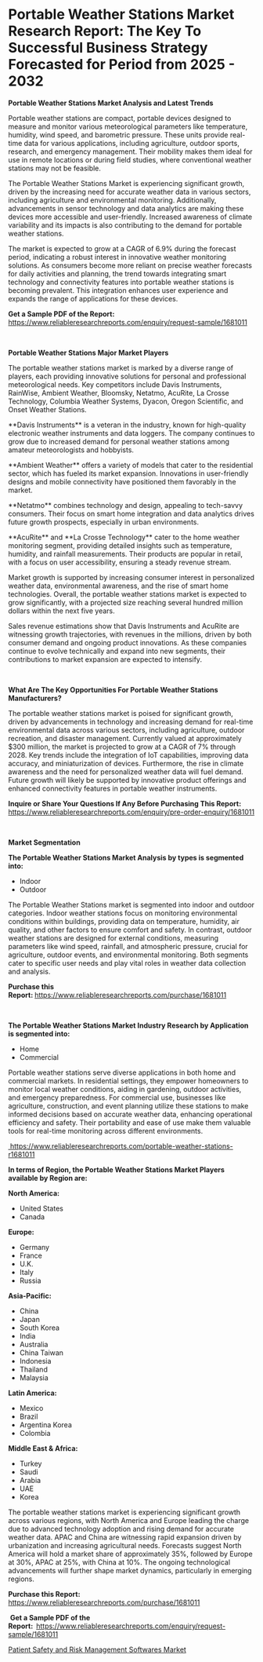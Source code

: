 <p><h1>Portable Weather Stations Market Research Report: The Key To Successful Business Strategy Forecasted for Period from 2025 - 2032</h1></p><p><strong>Portable Weather Stations Market Analysis and Latest Trends</strong></p>
<p><p>Portable weather stations are compact, portable devices designed to measure and monitor various meteorological parameters like temperature, humidity, wind speed, and barometric pressure. These units provide real-time data for various applications, including agriculture, outdoor sports, research, and emergency management. Their mobility makes them ideal for use in remote locations or during field studies, where conventional weather stations may not be feasible.</p><p>The Portable Weather Stations Market is experiencing significant growth, driven by the increasing need for accurate weather data in various sectors, including agriculture and environmental monitoring. Additionally, advancements in sensor technology and data analytics are making these devices more accessible and user-friendly. Increased awareness of climate variability and its impacts is also contributing to the demand for portable weather stations.</p><p>The market is expected to grow at a CAGR of 6.9% during the forecast period, indicating a robust interest in innovative weather monitoring solutions. As consumers become more reliant on precise weather forecasts for daily activities and planning, the trend towards integrating smart technology and connectivity features into portable weather stations is becoming prevalent. This integration enhances user experience and expands the range of applications for these devices.</p></p>
<p><strong>Get a Sample PDF of the Report:&nbsp;</strong> <a href="https://www.reliableresearchreports.com/enquiry/request-sample/1681011?utm_campaign=3284&utm_medium=2&utm_source=Github&utm_content=ia&utm_term=24032025&utm_id=portable-weather-stations">https://www.reliableresearchreports.com/enquiry/request-sample/1681011</a></p>
<p>&nbsp;</p>
<p><strong>Portable Weather Stations Major Market Players</strong></p>
<p><p>The portable weather stations market is marked by a diverse range of players, each providing innovative solutions for personal and professional meteorological needs. Key competitors include Davis Instruments, RainWise, Ambient Weather, Bloomsky, Netatmo, AcuRite, La Crosse Technology, Columbia Weather Systems, Dyacon, Oregon Scientific, and Onset Weather Stations.</p><p>**Davis Instruments** is a veteran in the industry, known for high-quality electronic weather instruments and data loggers. The company continues to grow due to increased demand for personal weather stations among amateur meteorologists and hobbyists. </p><p>**Ambient Weather** offers a variety of models that cater to the residential sector, which has fueled its market expansion. Innovations in user-friendly designs and mobile connectivity have positioned them favorably in the market.</p><p>**Netatmo** combines technology and design, appealing to tech-savvy consumers. Their focus on smart home integration and data analytics drives future growth prospects, especially in urban environments.</p><p>**AcuRite** and **La Crosse Technology** cater to the home weather monitoring segment, providing detailed insights such as temperature, humidity, and rainfall measurements. Their products are popular in retail, with a focus on user accessibility, ensuring a steady revenue stream.</p><p>Market growth is supported by increasing consumer interest in personalized weather data, environmental awareness, and the rise of smart home technologies. Overall, the portable weather stations market is expected to grow significantly, with a projected size reaching several hundred million dollars within the next five years.</p><p>Sales revenue estimations show that Davis Instruments and AcuRite are witnessing growth trajectories, with revenues in the millions, driven by both consumer demand and ongoing product innovations. As these companies continue to evolve technically and expand into new segments, their contributions to market expansion are expected to intensify.</p></p>
<p>&nbsp;</p>
<p><strong>What Are The Key Opportunities For Portable Weather Stations Manufacturers?</strong></p>
<p><p>The portable weather stations market is poised for significant growth, driven by advancements in technology and increasing demand for real-time environmental data across various sectors, including agriculture, outdoor recreation, and disaster management. Currently valued at approximately $300 million, the market is projected to grow at a CAGR of 7% through 2028. Key trends include the integration of IoT capabilities, improving data accuracy, and miniaturization of devices. Furthermore, the rise in climate awareness and the need for personalized weather data will fuel demand. Future growth will likely be supported by innovative product offerings and enhanced connectivity features in portable weather instruments.</p></p>
<p><strong>Inquire or Share Your Questions If Any Before Purchasing This Report:</strong> <a href="https://www.reliableresearchreports.com/enquiry/pre-order-enquiry/1681011?utm_campaign=3284&utm_medium=2&utm_source=Github&utm_content=ia&utm_term=24032025&utm_id=portable-weather-stations">https://www.reliableresearchreports.com/enquiry/pre-order-enquiry/1681011</a></p>
<p>&nbsp;</p>
<p><strong>Market Segmentation</strong></p>
<p><strong>The Portable Weather Stations Market Analysis by types is segmented into:</strong></p>
<p><ul><li>Indoor</li><li>Outdoor</li></ul></p>
<p><p>The Portable Weather Stations market is segmented into indoor and outdoor categories. Indoor weather stations focus on monitoring environmental conditions within buildings, providing data on temperature, humidity, air quality, and other factors to ensure comfort and safety. In contrast, outdoor weather stations are designed for external conditions, measuring parameters like wind speed, rainfall, and atmospheric pressure, crucial for agriculture, outdoor events, and environmental monitoring. Both segments cater to specific user needs and play vital roles in weather data collection and analysis.</p></p>
<p><strong>Purchase this Report:&nbsp;</strong><a href="https://www.reliableresearchreports.com/purchase/1681011?utm_campaign=3284&utm_medium=2&utm_source=Github&utm_content=ia&utm_term=24032025&utm_id=portable-weather-stations">https://www.reliableresearchreports.com/purchase/1681011</a></p>
<p>&nbsp;</p>
<p><strong>The Portable Weather Stations Market Industry Research by Application is segmented into:</strong></p>
<p><ul><li>Home</li><li>Commercial</li></ul></p>
<p><p>Portable weather stations serve diverse applications in both home and commercial markets. In residential settings, they empower homeowners to monitor local weather conditions, aiding in gardening, outdoor activities, and emergency preparedness. For commercial use, businesses like agriculture, construction, and event planning utilize these stations to make informed decisions based on accurate weather data, enhancing operational efficiency and safety. Their portability and ease of use make them valuable tools for real-time monitoring across different environments.</p></p>
<p><a href="https://www.reliableresearchreports.com/portable-weather-stations-r1681011?utm_campaign=3284&utm_medium=2&utm_source=Github&utm_content=ia&utm_term=24032025&utm_id=portable-weather-stations">&nbsp;https://www.reliableresearchreports.com/portable-weather-stations-r1681011</a></p>
<p><strong>In terms of Region, the Portable Weather Stations Market Players available by Region are:</strong></p>
<p>
    <p> <strong> North America: </strong>
        <ul>
            <li>United States</li>
            <li>Canada</li>
        </ul>
        </p> 
    <p> <strong> Europe: </strong>
        <ul>
            <li>Germany</li>
            <li>France</li>
            <li>U.K.</li>
            <li>Italy</li>
            <li>Russia</li>
        </ul>
        </p> 
    <p> <strong> Asia-Pacific: </strong>
        <ul>
            <li>China</li>
            <li>Japan</li>
            <li>South Korea</li>
            <li>India</li>
            <li>Australia</li>
            <li>China Taiwan</li>
            <li>Indonesia</li>
            <li>Thailand</li>
            <li>Malaysia</li>
        </ul>
        </p> 
    <p> <strong> Latin America: </strong>
        <ul>
            <li>Mexico</li>
            <li>Brazil</li>
            <li>Argentina Korea</li>
            <li>Colombia</li>
        </ul>
        </p> 
    <p> <strong> Middle East & Africa: </strong>
        <ul>
            <li>Turkey</li>
            <li>Saudi</li>
            <li>Arabia</li>
            <li>UAE</li>
            <li>Korea</li>
        </ul>
    </p>
    </p>
<p><p>The portable weather stations market is experiencing significant growth across various regions, with North America and Europe leading the charge due to advanced technology adoption and rising demand for accurate weather data. APAC and China are witnessing rapid expansion driven by urbanization and increasing agricultural needs. Forecasts suggest North America will hold a market share of approximately 35%, followed by Europe at 30%, APAC at 25%, with China at 10%. The ongoing technological advancements will further shape market dynamics, particularly in emerging regions.</p></p>
<p><strong>Purchase this Report: </strong><a href="https://www.reliableresearchreports.com/purchase/1681011?utm_campaign=3284&utm_medium=2&utm_source=Github&utm_content=ia&utm_term=24032025&utm_id=portable-weather-stations">https://www.reliableresearchreports.com/purchase/1681011</a></p>
<p>&nbsp;<strong>Get a Sample PDF of the Report:&nbsp;&nbsp;</strong><a href="https://www.reliableresearchreports.com/enquiry/request-sample/1681011?utm_campaign=3284&utm_medium=2&utm_source=Github&utm_content=ia&utm_term=24032025&utm_id=portable-weather-stations">https://www.reliableresearchreports.com/enquiry/request-sample/1681011</a></p>
<p><strong></strong></p>
<p><p><a href="https://github.com/spoorsusama/Market-Research-Report-List-1/blob/main/patient-safety-and-risk-management-softwares-market.md?utm_campaign=3284&utm_medium=2&utm_source=Github&utm_content=ia&utm_term=24032025&utm_id=portable-weather-stations">Patient Safety and Risk Management Softwares Market</a></p></p>